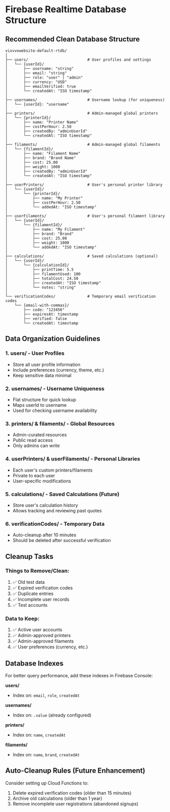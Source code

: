 # Firebase Realtime Database Structure

## Recommended Clean Database Structure

```
vixvvowebsite-default-rtdb/
│
├── users/                          # User profiles and settings
│   └── {userId}/
│       ├── username: "string"
│       ├── email: "string"
│       ├── role: "user" | "admin"
│       ├── currency: "USD"
│       ├── emailVerified: true
│       └── createdAt: "ISO timestamp"
│
├── usernames/                      # Username lookup (for uniqueness)
│   └── {userId}: "username"
│
├── printers/                       # Admin-managed global printers
│   └── {printerId}/
│       ├── name: "Printer Name"
│       ├── costPerHour: 2.50
│       ├── createdBy: "adminUserId"
│       └── createdAt: "ISO timestamp"
│
├── filaments/                      # Admin-managed global filaments
│   └── {filamentId}/
│       ├── name: "Filament Name"
│       ├── brand: "Brand Name"
│       ├── cost: 25.00
│       ├── weight: 1000
│       ├── createdBy: "adminUserId"
│       └── createdAt: "ISO timestamp"
│
├── userPrinters/                   # User's personal printer library
│   └── {userId}/
│       └── {printerId}/
│           ├── name: "My Printer"
│           ├── costPerHour: 2.50
│           └── addedAt: "ISO timestamp"
│
├── userFilaments/                  # User's personal filament library
│   └── {userId}/
│       └── {filamentId}/
│           ├── name: "My Filament"
│           ├── brand: "Brand"
│           ├── cost: 25.00
│           ├── weight: 1000
│           └── addedAt: "ISO timestamp"
│
├── calculations/                   # Saved calculations (optional)
│   └── {userId}/
│       └── {calculationId}/
│           ├── printTime: 5.5
│           ├── filamentUsed: 100
│           ├── totalCost: 24.50
│           ├── createdAt: "ISO timestamp"
│           └── notes: "string"
│
└── verificationCodes/              # Temporary email verification codes
    └── {email-with-commas}/
        ├── code: "123456"
        ├── expiresAt: timestamp
        ├── verified: false
        └── createdAt: timestamp

```

## Data Organization Guidelines

### 1. **users/** - User Profiles
- Store all user profile information
- Include preferences (currency, theme, etc.)
- Keep sensitive data minimal

### 2. **usernames/** - Username Uniqueness
- Flat structure for quick lookup
- Maps userId to username
- Used for checking username availability

### 3. **printers/** & **filaments/** - Global Resources
- Admin-curated resources
- Public read access
- Only admins can write

### 4. **userPrinters/** & **userFilaments/** - Personal Libraries
- Each user's custom printers/filaments
- Private to each user
- User-specific modifications

### 5. **calculations/** - Saved Calculations (Future)
- Store user's calculation history
- Allows tracking and reviewing past quotes

### 6. **verificationCodes/** - Temporary Data
- Auto-cleanup after 10 minutes
- Should be deleted after successful verification

## Cleanup Tasks

### Things to Remove/Clean:
1. ✅ Old test data
2. ✅ Expired verification codes
3. ✅ Duplicate entries
4. ✅ Incomplete user records
5. ✅ Test accounts

### Data to Keep:
1. ✅ Active user accounts
2. ✅ Admin-approved printers
3. ✅ Admin-approved filaments
4. ✅ User preferences (currency, etc.)

## Database Indexes

For better query performance, add these indexes in Firebase Console:

**users/**
- Index on: `email`, `role`, `createdAt`

**usernames/**
- Index on: `.value` (already configured)

**printers/**
- Index on: `name`, `createdAt`

**filaments/**
- Index on: `name`, `brand`, `createdAt`

## Auto-Cleanup Rules (Future Enhancement)

Consider setting up Cloud Functions to:
1. Delete expired verification codes (older than 15 minutes)
2. Archive old calculations (older than 1 year)
3. Remove incomplete user registrations (abandoned signups)
